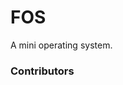 # FOS
A mini operating system.

### Contributors
<!-- readme: contributors -start -->
<!-- readme: contributors -end -->
